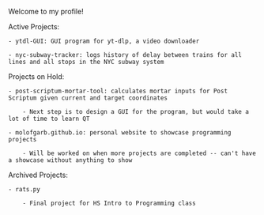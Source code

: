 Welcome to my profile!

Active Projects:

    - ytdl-GUI: GUI program for yt-dlp, a video downloader
    
    - nyc-subway-tracker: logs history of delay between trains for all lines and all stops in the NYC subway system
  
Projects on Hold:

    - post-scriptum-mortar-tool: calculates mortar inputs for Post Scriptum given current and target coordinates
    
        - Next step is to design a GUI for the program, but would take a lot of time to learn QT
        
    - molofgarb.github.io: personal website to showcase programming projects
    
        - Will be worked on when more projects are completed -- can't have a showcase without anything to show

Archived Projects:

    - rats.py
    
        - Final project for HS Intro to Programming class
        
